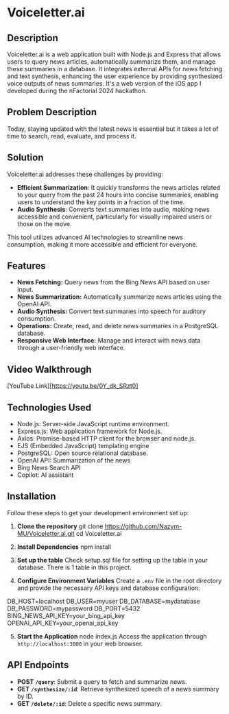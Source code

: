 # Voiceletter.ai

## Description

Voiceletter.ai is a web application built with Node.js and Express that allows users to query news articles, automatically summarize them, and manage these summaries in a database. It integrates external APIs for news fetching and text synthesis, enhancing the user experience by providing synthesized voice outputs of news summaries. It's a web version of the iOS app I developed during the nFactorial 2024 hackathon. 

## Problem Description

Today, staying updated with the latest news is essential but it takes a lot of time to search, read, evaluate, and process it. 

## Solution

Voiceletter.ai addresses these challenges by providing:

- **Efficient Summarization**: It quickly transforms the news articles related to your query from the past 24 hours into concise summaries, enabling users to understand the key points in a fraction of the time.
- **Audio Synthesis**: Converts text summaries into audio, making news accessible and convenient, particularly for visually impaired users or those on the move.

This tool utilizes advanced AI technologies to streamline news consumption, making it more accessible and efficient for everyone.


## Features

- **News Fetching:** Query news from the Bing News API based on user input.
- **News Summarization:** Automatically summarize news articles using the OpenAI API.
- **Audio Synthesis:** Convert text summaries into speech for auditory consumption.
- **Operations:** Create, read, and delete news summaries in a PostgreSQL database.
- **Responsive Web Interface:** Manage and interact with news data through a user-friendly web interface.

## Video Walkthrough

[YouTube Link][https://youtu.be/0Y_dk_SRzt0]

## Technologies Used

- Node.js: Server-side JavaScript runtime environment.
- Express.js: Web application framework for Node.js.
- Axios: Promise-based HTTP client for the browser and node.js.
- EJS (Embedded JavaScript) templating engine
- PostgreSQL: Open source relational database.
- OpenAI API: Summarization of the news
- Bing News Search API
- Copilot: AI assistant

## Installation

Follow these steps to get your development environment set up:

1. **Clone the repository**
git clone https://github.com/Nazym-MU/Voiceletter.ai.git
cd Voiceletter.ai

2. **Install Dependencies**
npm install

3. **Set up the table**
Check setup.sql file for setting up the table in your database. There is 1 table in this project.

4. **Configure Environment Variables**
Create a `.env` file in the root directory and provide the necessary API keys and database configuration:

DB_HOST=localhost
DB_USER=myuser
DB_DATABASE=mydatabase
DB_PASSWORD=mypassword
DB_PORT=5432
BING_NEWS_API_KEY=your_bing_api_key
OPENAI_API_KEY=your_openai_api_key

5. **Start the Application**
node index.js
Access the application through `http://localhost:3000` in your web browser.

## API Endpoints

- **POST `/query`**: Submit a query to fetch and summarize news.
- **GET `/synthesize/:id`**: Retrieve synthesized speech of a news summary by ID.
- **GET `/delete/:id`**: Delete a specific news summary.